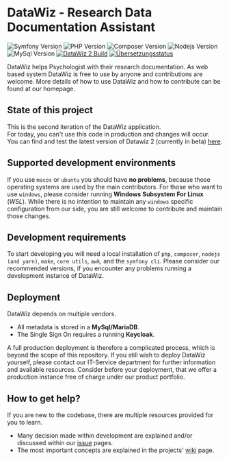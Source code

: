 # DataWiz - Research Data Documentation Assistant
![Symfony Version](https://img.shields.io/badge/Symfony-5.4_LTS-success?logo=symfony&style=flat-square)
![PHP Version](https://img.shields.io/badge/Php-^8.2-informational?logo=PHP&style=flat-square&logoColor=white)
![Composer Version](https://img.shields.io/badge/Composer-^2.0-informational?logo=Composer&style=flat-square&logoColor=white)
![Nodejs Version](https://img.shields.io/badge/Nodejs-14_LTS-informational?logo=node.js&style=flat-square&logoColor=white)
![MySql Version](https://img.shields.io/badge/MySql-8.0-informational?logo=mysql&style=flat-square&logoColor=white)
[![DataWiz 2 Build](https://github.com/leibniz-psychology/datawiz2/actions/workflows/cypress.yml/badge.svg?branch=master)](https://github.com/leibniz-psychology/datawiz2/actions/workflows/cypress.yml)
[![Übersetzungsstatus](http://weblate.zpid.de/widgets/datawiz/-/datawiz-2/svg-badge.svg)](http://weblate.zpid.de/engage/datawiz/)

DataWiz helps Psychologist with their research documentation. 
As web based system DataWiz is free to use by anyone and contributions are welcome.
More details of how to use DataWiz and how to contribute can be found at our homepage.

## State of this project

This is the second iteration of the DataWiz application. \
For today, you can't use this code in production and changes will occur. \
You can find and test the latest version of Datawiz 2 (currently in beta) [here](https://datawiz2.dev.zpid.de/).

## Supported development environments

If you use `macos` or `ubuntu` you should have __no problems__, 
because those operating systems are used by the main contributors.
For those who want to use `windows`, please consider running __Windows Subsystem For Linux__ (_WSL_).
While there is no intention to maintain any `windows` specific configuration from our side, 
you are still welcome to contribute and maintain those changes.

## Development requirements

To start developing you will need a local installation of `php`, `composer`, `nodejs (and yarn)`, `make`, `core utils`, `awk`, and the `symfony cli`.
Please consider our recommended versions, 
if you encounter any problems running a development instance of DataWiz.


## Deployment

DataWiz depends on multiple vendors.
- All metadata is stored in a **MySql/MariaDB**.
- The Single Sign On requires a running **Keycloak**.

A full production deployment is therefore a complicated process, which is beyond the scope of this repository.
If you still wish to deploy DataWiz yourself, please contact our IT-Service department for further information and available resources.
Consider before your deployment, that we offer a production instance free of charge under our product portfolio.


## How to get help?

If you are new to the codebase, there are multiple resources provided for you to learn.

- Many decision made within development are explained and/or discussed within our [issue](https://github.com/leibniz-psychology/datawiz2/issues) pages.
- The most important concepts are explained in the projects' [wiki](https://github.com/leibniz-psychology/datawiz2/wiki) page.

